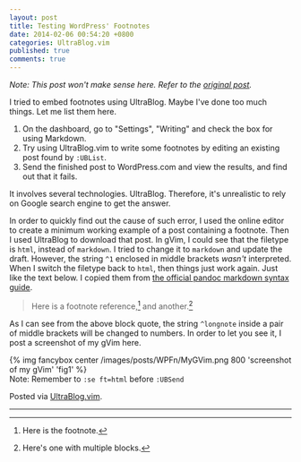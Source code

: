 ```yaml
---
layout: post
title: Testing WordPress' Footnotes
date: 2014-02-06 00:54:20 +0800
categories: UltraBlog.vim
published: true
comments: true
---
```


*Note: This post won't make sense here. Refer to the
[original post][op].*

<!-- more -->

I tried to embed footnotes using UltraBlog. Maybe I've done too much
things. Let me list them here.

1. On the dashboard, go to "Settings", "Writing" and check the box for
using Markdown.
2. Try using UltraBlog.vim to write some footnotes by editing an
existing post found by `:UBList`.
3. Send the finished post to WordPress.com and view the results, and
find out that it fails.

It involves several technologies. UltraBlog. Therefore, it's
unrealistic to rely on Google search engine to get the answer.

In order to quickly find out the cause of such error, I used the
online editor to create a minimum working example of a post containing
a footnote. Then I used UltraBlog to download that post. In gVim, I
could see that the filetype is `html`, instead of `markdown`. I tried
to change it to `markdown` and update the draft. However, the string
`^1` enclosed in middle brackets *wasn't* interpreted. When I switch
the filetype back to `html`, then things just work again. Just like
the text below. I copied them from
[the official pandoc markdown syntax guide][pandoc_syntax].

> Here is a footnote reference,[^fn1] and another.[^fn2]

As I can see from the above block quote, the string `^longnote` inside a
pair of middle brackets will be changed to numbers. In order to let you
see it, I post a screenshot of my gVim here.

{% img fancybox center /images/posts/WPFn/MyGVim.png 800 'screenshot of my gVim' 'fig1' %}  
Note: Remember to `:se ft=html` before `:UBSend`

Posted via [UltraBlog.vim][end].

---
[^fn1]: Here is the footnote.
[^fn2]: Here's one with multiple blocks.

[op]: http://blogueun.wordpress.com/2014/02/06/another-testing-page-for-wordpress-coms-built-in-syntaxhighlighter-and-ultrablog/
[pandoc_syntax]: http://johnmacfarlane.net/pandoc/demo/example9/pandocs-markdown.html
[end]: http://0x3f.org/blog/ultrablog-as-an-ultimate-vim-blogging-plugin/
